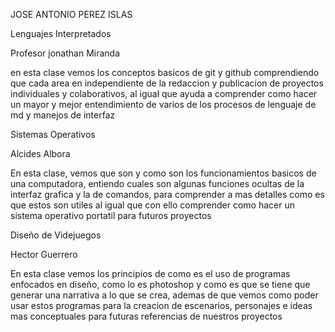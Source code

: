 JOSE ANTONIO PEREZ ISLAS

Lenguajes Interpretados

Profesor jonathan Miranda

en esta clase vemos los conceptos basicos de git y github
comprendiendo que cada area en independiente de la redaccion y publicacion de proyectos individuales y colaborativos, al igual que ayuda a comprender como hacer un mayor y mejor entendimiento de varios de los procesos de lenguaje de md y manejos de interfaz

Sistemas Operativos

Alcides Albora

En esta clase, vemos que son y como son los funcionamientos basicos de una computadora, entiendo cuales son algunas funciones ocultas de la interfaz grafica y la de comandos, para comprender a mas detalles como es que estos son utiles al igual que con ello comprender como hacer un sistema operativo portatil para futuros proyectos

Diseño de Videjuegos

Hector Guerrero

  En esta clase vemos los principios de como es el uso de programas enfocados en diseño, como lo es photoshop y como es que se tiene que generar una narrativa a lo que se crea, ademas de que vemos como poder usar estos programas para la creacion de escenarios, personajes e ideas mas conceptuales para futuras referencias de nuestros proyectos 